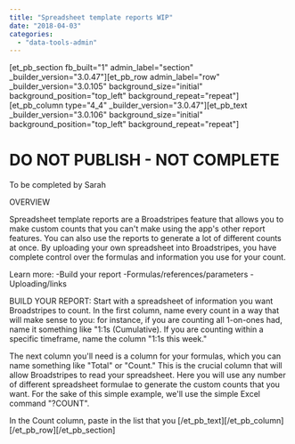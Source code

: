 ```yaml
---
title: "Spreadsheet template reports WIP"
date: "2018-04-03"
categories: 
  - "data-tools-admin"
---
```


\[et\_pb\_section fb\_built="1" admin\_label="section" \_builder\_version="3.0.47"\]\[et\_pb\_row admin\_label="row" \_builder\_version="3.0.105" background\_size="initial" background\_position="top\_left" background\_repeat="repeat"\]\[et\_pb\_column type="4\_4" \_builder\_version="3.0.47"\]\[et\_pb\_text \_builder\_version="3.0.106" background\_size="initial" background\_position="top\_left" background\_repeat="repeat"\]

# DO NOT PUBLISH - NOT COMPLETE

To be completed by Sarah

OVERVIEW

Spreadsheet template reports are a Broadstripes feature that allows you to make custom counts that you can't make using the app's other report features. You can also use the reports to generate a lot of different counts at once. By uploading your own spreadsheet into Broadstripes, you have complete control over the formulas and information you use for your count.

Learn more: -Build your report -Formulas/references/parameters -Uploading/links

BUILD YOUR REPORT: Start with a spreadsheet of information you want Broadstripes to count. In the first column, name every count in a way that will make sense to you: for instance, if you are counting all 1-on-ones had, name it something like "1:1s (Cumulative). If you are counting within a specific timeframe, name the column "1:1s this week."

The next column you'll need is a column for your formulas, which you can name something like "Total" or "Count." This is the crucial column that will allow Broadstripes to read your spreadsheet. Here you will use any number of different spreadsheet formulae to generate the custom counts that you want. For the sake of this simple example, we'll use the simple Excel command "?COUNT".

In the Count column, paste in the list that you \[/et\_pb\_text\]\[/et\_pb\_column\]\[/et\_pb\_row\]\[/et\_pb\_section\]
